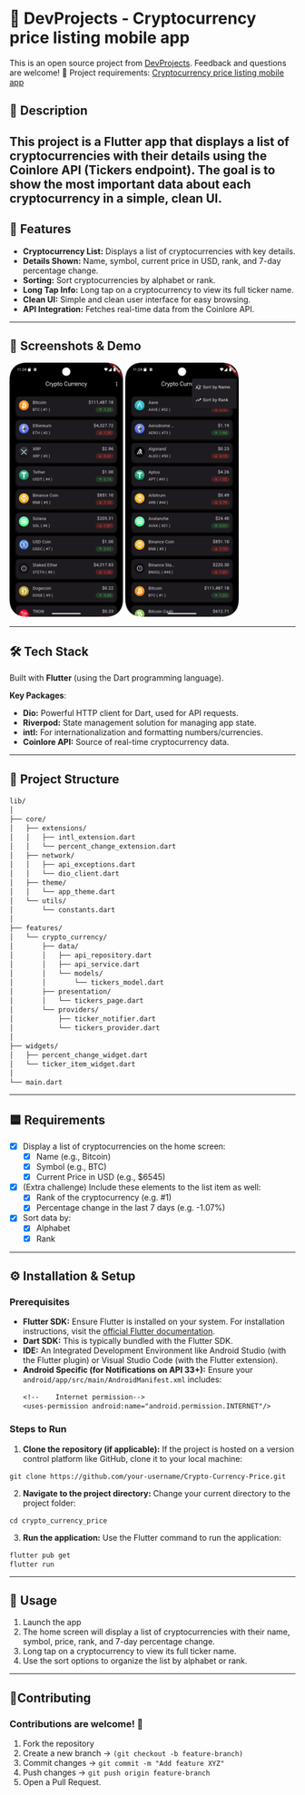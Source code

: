 # 🏡 DevProjects - Cryptocurrency price listing mobile app

This is an open source project from [DevProjects](http://www.codementor.io/projects). Feedback and questions are welcome!
🔗 Project requirements: [Cryptocurrency price listing mobile app](https://www.codementor.io/projects/mobile/cryptocurrency-price-listing-mobile-app-atx32meo88)

## 📖 Description
This project is a Flutter app that displays a list of cryptocurrencies with their details using the Coinlore API (Tickers endpoint). The goal is to show the most important data about each cryptocurrency in a simple, clean UI.
---

## 🚀 Features
- **Cryptocurrency List:** Displays a list of cryptocurrencies with key details.
- **Details Shown:** Name, symbol, current price in USD, rank, and 7-day percentage change.
- **Sorting:** Sort cryptocurrencies by alphabet or rank.
- **Long Tap Info:** Long tap on a cryptocurrency to view its full ticker name.
- **Clean UI:** Simple and clean user interface for easy browsing.
- **API Integration:** Fetches real-time data from the Coinlore API.
---

## 📸 Screenshots & Demo
 
<img src="assets/screenshot_main_screen.png" alt="App Main Screen" width="200"/>
<img src="assets/screenshot_sort.png" alt="App Feature - Sort" width="200"/>

---

## 🛠️ Tech Stack
Built with **Flutter** (using the Dart programming language).

**Key Packages**:

- **Dio:** Powerful HTTP client for Dart, used for API requests.
- **Riverpod:** State management solution for managing app state.
- **intl:** For internationalization and formatting numbers/currencies.
- **Coinlore API:** Source of real-time cryptocurrency data.
---

## 📂 Project Structure 

```
lib/
│
├── core/
│   ├── extensions/
│   │   ├── intl_extension.dart
│   │   └── percent_change_extension.dart
│   ├── network/
│   │   ├── api_exceptions.dart
│   │   └── dio_client.dart
│   ├── theme/
│   │   └── app_theme.dart
│   └── utils/
│       └── constants.dart
│
├── features/
│   └── crypto_currency/
│       ├── data/
│       │   ├── api_repository.dart
│       │   ├── api_service.dart
│       │   └── models/
│       │       └── tickers_model.dart
│       ├── presentation/
│       │   └── tickers_page.dart
│       └── providers/
│           ├── ticker_notifier.dart
│           └── tickers_provider.dart
│
├── widgets/
│   ├── percent_change_widget.dart
│   └── ticker_item_widget.dart
│
└── main.dart
```
---

## 🟦 Requirements
* [x] Display a list of cryptocurrencies on the home screen:
  *  [x] Name (e.g., Bitcoin)
  *  [x] Symbol (e.g., BTC)
  *  [x] Current Price in USD (e.g., $6545)
* [x] (Extra challenge) Include these elements to the list item as well:
  *  [x] Rank of the cryptocurrency (e.g. #1)
  *  [x] Percentage change in the last 7 days (e.g. -1.07%)

* [x] Sort data by:
  * [x] Alphabet
  * [x] Rank
---

## ⚙️ Installation & Setup

### Prerequisites
-   **Flutter SDK:** Ensure Flutter is installed on your system. For installation instructions, visit the [official Flutter documentation](https://flutter.dev/docs/get-started/install).
-   **Dart SDK:** This is typically bundled with the Flutter SDK.
-   **IDE:** An Integrated Development Environment like Android Studio (with the Flutter plugin) or Visual Studio Code (with the Flutter extension).
-   **Android Specific (for Notifications on API 33+):**
    Ensure your `android/app/src/main/AndroidManifest.xml` includes:
    ```
    <!--    Internet permission-->
    <uses-permission android:name="android.permission.INTERNET"/>
    ```


### Steps to Run
1.  **Clone the repository (if applicable):**
    If the project is hosted on a version control platform like GitHub, clone it to your local machine:

```
git clone https://github.com/your-username/Crypto-Currency-Price.git
```

2.  **Navigate to the project directory:**
    Change your current directory to the project folder:

```
cd crypto_currency_price
```    

3.  **Run the application:**
    Use the Flutter command to run the application:

```
flutter pub get
flutter run    
```
---

## 📖 Usage 
1. Launch the app
2. The home screen will display a list of cryptocurrencies with their name, symbol, price, rank, and 7-day percentage change.
3. Long tap on a cryptocurrency to view its full ticker name.
4. Use the sort options to organize the list by alphabet or rank.
---

## 🤝Contributing

### Contributions are welcome! 🎉

1. Fork the repository
2. Create a new branch → `(git checkout -b feature-branch)`
3. Commit changes → `git commit -m "Add feature XYZ"`
4. Push changes → `git push origin feature-branch`
5. Open a Pull Request.
